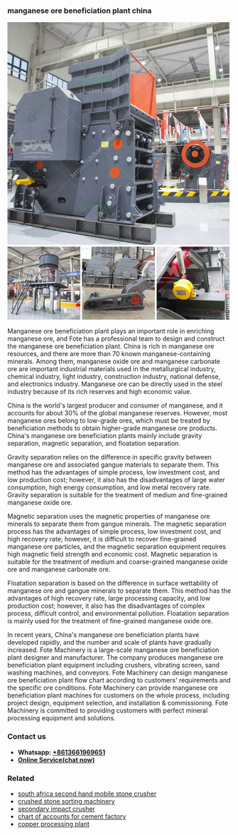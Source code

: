<h3>manganese ore beneficiation plant china</h3><img src='1708587047.jpg' alt=''><p>Manganese ore beneficiation plant plays an important role in enriching manganese ore, and Fote has a professional team to design and construct the manganese ore beneficiation plant. China is rich in manganese ore resources, and there are more than 70 known manganese-containing minerals. Among them, manganese oxide ore and manganese carbonate ore are important industrial materials used in the metallurgical industry, chemical industry, light industry, construction industry, national defense, and electronics industry. Manganese ore can be directly used in the steel industry because of its rich reserves and high economic value.</p><p>China is the world's largest producer and consumer of manganese, and it accounts for about 30% of the global manganese reserves. However, most manganese ores belong to low-grade ores, which must be treated by beneficiation methods to obtain higher-grade manganese ore products. China's manganese ore beneficiation plants mainly include gravity separation, magnetic separation, and floatation separation.</p><p>Gravity separation relies on the difference in specific gravity between manganese ore and associated gangue materials to separate them. This method has the advantages of simple process, low investment cost, and low production cost; however, it also has the disadvantages of large water consumption, high energy consumption, and low metal recovery rate. Gravity separation is suitable for the treatment of medium and fine-grained manganese oxide ore.</p><p>Magnetic separation uses the magnetic properties of manganese ore minerals to separate them from gangue minerals. The magnetic separation process has the advantages of simple process, low investment cost, and high recovery rate; however, it is difficult to recover fine-grained manganese ore particles, and the magnetic separation equipment requires high magnetic field strength and economic cost. Magnetic separation is suitable for the treatment of medium and coarse-grained manganese oxide ore and manganese carbonate ore.</p><p>Floatation separation is based on the difference in surface wettability of manganese ore and gangue minerals to separate them. This method has the advantages of high recovery rate, large processing capacity, and low production cost; however, it also has the disadvantages of complex process, difficult control, and environmental pollution. Floatation separation is mainly used for the treatment of fine-grained manganese oxide ore.</p><p>In recent years, China's manganese ore beneficiation plants have developed rapidly, and the number and scale of plants have gradually increased. Fote Machinery is a large-scale manganese ore beneficiation plant designer and manufacturer. The company produces manganese ore beneficiation plant equipment including crushers, vibrating screen, sand washing machines, and conveyors. Fote Machinery can design manganese ore beneficiation plant flow chart according to customers' requirements and the specific ore conditions. Fote Machinery can provide manganese ore beneficiation plant machines for customers on the whole process, including project design, equipment selection, and installation & commissioning. Fote Machinery is committed to providing customers with perfect mineral processing equipment and solutions.</p><h3>Contact us</h3><ul><li><strong>Whatsapp:&nbsp;<a href="https://wa.me/8613661969651">+8613661969651</a></strong></li><li><a href="https://swt.shibang-china.com/?git&amp;zhl&amp;manganese ore beneficiation plant china"><strong>Online Service(chat now)</strong></a></li></ul><h3>Related</h3><ul><li><a href='south africa second hand mobile stone crusher.md'>south africa second hand mobile stone crusher</a></li><li><a href='crushed stone sorting machinery.md'>crushed stone sorting machinery</a></li><li><a href='secondary impact crusher.md'>secondary impact crusher</a></li><li><a href='chart of accounts for cement factory.md'>chart of accounts for cement factory</a></li><li><a href='copper processing plant.md'>copper processing plant</a></li></ul>